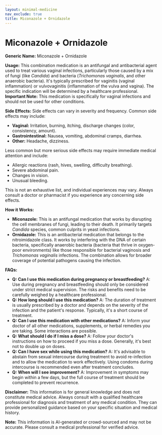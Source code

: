 ```yaml
---
layout: minimal-medicine
nav_exclude: true
title: Miconazole + Ornidazole
---
```


# Miconazole + Ornidazole

**Generic Name:** Miconazole + Ornidazole

**Usage:** This combination medication is an antifungal and antibacterial agent used to treat various vaginal infections, particularly those caused by a mix of fungi (like *Candida*) and bacteria (*Trichomonas vaginalis*, and other anaerobic bacteria).  It's typically prescribed for vaginitis (vaginal inflammation) or vulvovaginitis (inflammation of the vulva and vagina).  The specific indication will be determined by a healthcare professional.  **Important Note:** This medication is specifically for vaginal infections and should not be used for other conditions.

**Side Effects:**  Side effects can vary in severity and frequency. Common side effects may include:

* **Vaginal:** Irritation, burning, itching, discharge changes (color, consistency, amount).
* **Gastrointestinal:** Nausea, vomiting, abdominal cramps, diarrhea.
* **Other:** Headache, dizziness.

Less common but more serious side effects may require immediate medical attention and include:

* Allergic reactions (rash, hives, swelling, difficulty breathing).
* Severe abdominal pain.
* Changes in vision.
* Unusual bleeding.

This is not an exhaustive list, and individual experiences may vary.  Always consult a doctor or pharmacist if you experience any concerning side effects.

**How it Works:**

* **Miconazole:** This is an antifungal medication that works by disrupting the cell membranes of fungi, leading to their death.  It primarily targets *Candida* species, common culprits in yeast infections.
* **Ornidazole:** This is an antibacterial medication that belongs to the nitroimidazole class. It works by interfering with the DNA of certain bacteria, specifically anaerobic bacteria (bacteria that thrive in oxygen-poor environments) like those responsible for bacterial vaginosis and *Trichomonas vaginalis* infections.  The combination allows for broader coverage of potential pathogens causing the infection.

**FAQs:**

* **Q: Can I use this medication during pregnancy or breastfeeding?** A:  Use during pregnancy and breastfeeding should only be considered under strict medical supervision. The risks and benefits need to be carefully weighed by a healthcare professional.
* **Q: How long should I use this medication?** A: The duration of treatment is usually prescribed by a doctor and depends on the severity of the infection and the patient's response. Typically, it's a short course of treatment.
* **Q: Can I use this medication with other medications?** A:  Inform your doctor of all other medications, supplements, or herbal remedies you are taking. Some interactions are possible.
* **Q: What should I do if I miss a dose?** A: Follow your doctor's instructions on how to proceed if you miss a dose.  Generally, it's best not to double up on doses.
* **Q: Can I have sex while using this medication?** A:  It's advisable to abstain from sexual intercourse during treatment to avoid re-infection and to allow the medication to work effectively.  Using condoms during intercourse is recommended even after treatment concludes.
* **Q: When will I see improvement?** A:  Improvement in symptoms may begin within a few days, but the full course of treatment should be completed to prevent recurrence.


**Disclaimer:** This information is for general knowledge and does not constitute medical advice.  Always consult with a qualified healthcare professional for diagnosis and treatment of any medical condition.  They can provide personalized guidance based on your specific situation and medical history.


**Note:** This information is AI-generated or crowd-sourced and may not be accurate. Please consult a medical professional for verified advice.